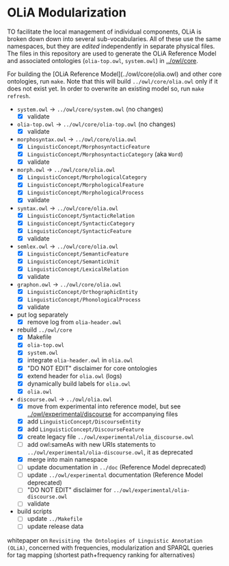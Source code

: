 # OLiA Modularization

TO facilitate the local management of individual components, OLiA is broken down down into several sub-vocabularies.
All of these use the same namespaces, but they are *edited* independently in separate physical files. 
The files in this repository are used to generate the OLiA Reference Model and associated ontologies (`olia-top.owl`, `system.owl`) in [../owl/core](../owl/core).

For building the [OLiA Reference Model](../owl/core(olia.owl) and other core ontologies, run `make`. Note that this will build `../owl/core/olia.owl` only if it does not exist yet. In order to overwrite an existing model so, run `make refresh`.

- `system.owl` -> `../owl/core/system.owl`  (no changes)
	- [x] validate
- `olia-top.owl` -> `../owl/core/olia-top.owl` (no changes)
	- [x] validate
- `morphosyntax.owl` -> `../owl/core/olia.owl`
	- [x] `LinguisticConcept/MorphosyntacticFeature`
	- [x] `LinguisticConcept/MorphosyntacticCategory` (aka `Word`)
	- [x] validate
- `morph.owl` -> `../owl/core/olia.owl`
	- [x] `LinguisticConcept/MorphologicalCategory`
	- [x] `LinguisticConcept/MorphologicalFeature`
	- [x] `LinguisticConcept/MorphologicalProcess`
	- [x] validate
- `syntax.owl` -> `../owl/core/olia.owl`
	- [x] `LinguisticConcept/SyntacticRelation`
	- [x] `LinguisticConcept/SyntacticCategory`
	- [x] `LinguisticConcept/SyntacticFeature`
	- [x] validate
- `semlex.owl` -> `../owl/core/olia.owl`
	- [x] `LinguisticConcept/SemanticFeature`
	- [x] `LinguisticConcept/SemanticUnit`
	- [x] `LinguisticConcept/LexicalRelation`
	- [x] validate
- `graphon.owl` -> `../owl/core/olia.owl`
	- [x] `LinguisticConcept/OrthographicEntity`
	- [x] `LinguisticConcept/PhonologicalProcess`
	- [x] validate
- put log separately
	- [x] remove log from `olia-header.owl`
- rebuild `../owl/core`
	- [x] Makefile
	- [x] `olia-top.owl`
	- [x] `system.owl`
	- [x] integrate `olia-header.owl` in `olia.owl`
	- [x] "DO NOT EDIT" disclaimer for core ontologies
	- [x] extend header for `olia.owl` (logs)
	- [x] dynamically build labels for `olia.owl`
	- [x] `olia.owl`
- `discourse.owl` -> `../owl/olia.owl`
	- [x] move from experimental into reference model, but see [../owl/experimental/discourse](../owl/experimental/discourse) for accompanying files
	- [x] add `LinguisticConcept/DiscourseEntity`
	- [x] add `LinguisticConcept/DiscourseFeature`	
	- [x] create legacy file `../owl/experimental/olia_discourse.owl`
	- [ ] add owl:sameAs with new URIs statements to `../owl/experimental/olia-discourse.owl`, it as deprecated
	- [x] merge into main namespace
	- [ ] update documentation in `../doc` (Reference Model deprecated)
	- [ ] update `../owl/experimental` documentation (Reference Model deprecated)
	- [ ] "DO NOT EDIT" disclaimer for `../owl/experimental/olia-discourse.owl`
	- [ ] validate
- build scripts
	- [ ] update `../Makefile` 
	- [ ] update release data

whitepaper on `Revisiting the Ontologies of Linguistic Annotation (OLiA)`, concerned with frequencies, modularization and SPARQL queries for tag mapping (shortest path+frequency ranking for alternatives)
